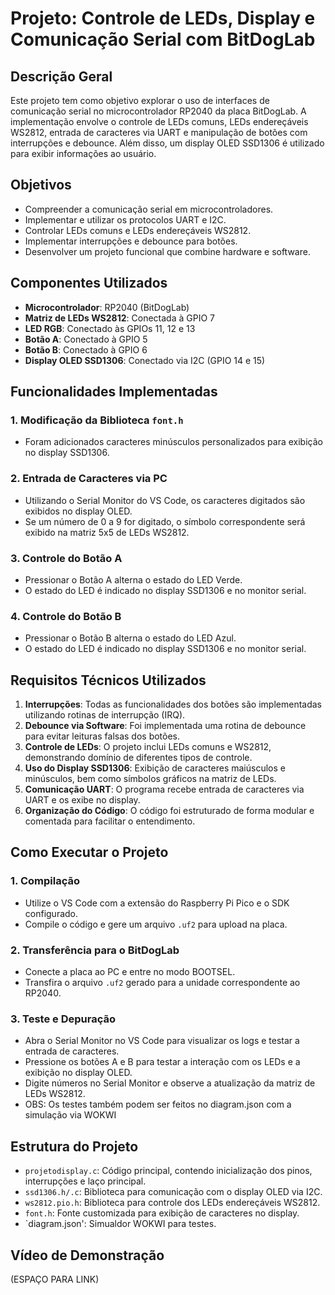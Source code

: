 # Projeto: Controle de LEDs, Display e Comunicação Serial com BitDogLab

## Descrição Geral

Este projeto tem como objetivo explorar o uso de interfaces de comunicação serial no microcontrolador RP2040 da placa BitDogLab. A implementação envolve o controle de LEDs comuns, LEDs endereçáveis WS2812, entrada de caracteres via UART e manipulação de botões com interrupções e debounce. Além disso, um display OLED SSD1306 é utilizado para exibir informações ao usuário.

## Objetivos

- Compreender a comunicação serial em microcontroladores.
- Implementar e utilizar os protocolos UART e I2C.
- Controlar LEDs comuns e LEDs endereçáveis WS2812.
- Implementar interrupções e debounce para botões.
- Desenvolver um projeto funcional que combine hardware e software.

## Componentes Utilizados

- **Microcontrolador**: RP2040 (BitDogLab)
- **Matriz de LEDs WS2812**: Conectada à GPIO 7
- **LED RGB**: Conectado às GPIOs 11, 12 e 13
- **Botão A**: Conectado à GPIO 5
- **Botão B**: Conectado à GPIO 6
- **Display OLED SSD1306**: Conectado via I2C (GPIO 14 e 15)

## Funcionalidades Implementadas

### 1. Modificação da Biblioteca `font.h`
- Foram adicionados caracteres minúsculos personalizados para exibição no display SSD1306.

### 2. Entrada de Caracteres via PC
- Utilizando o Serial Monitor do VS Code, os caracteres digitados são exibidos no display OLED.
- Se um número de 0 a 9 for digitado, o símbolo correspondente será exibido na matriz 5x5 de LEDs WS2812.

### 3. Controle do Botão A
- Pressionar o Botão A alterna o estado do LED Verde.
- O estado do LED é indicado no display SSD1306 e no monitor serial.

### 4. Controle do Botão B
- Pressionar o Botão B alterna o estado do LED Azul.
- O estado do LED é indicado no display SSD1306 e no monitor serial.

## Requisitos Técnicos Utilizados

1. **Interrupções**: Todas as funcionalidades dos botões são implementadas utilizando rotinas de interrupção (IRQ).
2. **Debounce via Software**: Foi implementada uma rotina de debounce para evitar leituras falsas dos botões.
3. **Controle de LEDs**: O projeto inclui LEDs comuns e WS2812, demonstrando domínio de diferentes tipos de controle.
4. **Uso do Display SSD1306**: Exibição de caracteres maiúsculos e minúsculos, bem como símbolos gráficos na matriz de LEDs.
5. **Comunicação UART**: O programa recebe entrada de caracteres via UART e os exibe no display.
6. **Organização do Código**: O código foi estruturado de forma modular e comentada para facilitar o entendimento.

## Como Executar o Projeto

### 1. Compilação
- Utilize o VS Code com a extensão do Raspberry Pi Pico e o SDK configurado.
- Compile o código e gere um arquivo `.uf2` para upload na placa.

### 2. Transferência para o BitDogLab
- Conecte a placa ao PC e entre no modo BOOTSEL.
- Transfira o arquivo `.uf2` gerado para a unidade correspondente ao RP2040.

### 3. Teste e Depuração
- Abra o Serial Monitor no VS Code para visualizar os logs e testar a entrada de caracteres.
- Pressione os botões A e B para testar a interação com os LEDs e a exibição no display OLED.
- Digite números no Serial Monitor e observe a atualização da matriz de LEDs WS2812.
- OBS: Os testes também podem ser feitos no diagram.json com a simulação via WOKWI

## Estrutura do Projeto

- `projetodisplay.c`: Código principal, contendo inicialização dos pinos, interrupções e laço principal.
- `ssd1306.h/.c`: Biblioteca para comunicação com o display OLED via I2C.
- `ws2812.pio.h`: Biblioteca para controle dos LEDs endereçáveis WS2812.
- `font.h`: Fonte customizada para exibição de caracteres no display.
- `diagram.json': Simualdor WOKWI para testes.

## Vídeo de Demonstração

(ESPAÇO PARA LINK)


	

